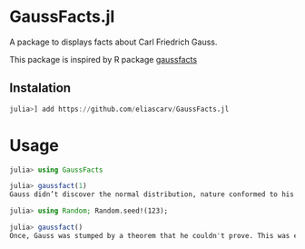 # GaussFacts.jl

A package to displays facts about Carl Friedrich Gauss.

This package is inspired by R package [gaussfacts](https://github.com/eddelbuettel/gaussfacts)

## Instalation

```julia
julia>] add https://github.com/eliascarv/GaussFacts.jl
```

# Usage

```julia
julia> using GaussFacts

julia> gaussfact(1)
Gauss didn’t discover the normal distribution, nature conformed to his will.

julia> using Random; Random.seed!(123);

julia> gaussfact()
Once, Gauss was stumped by a theorem that he couldn't prove. This was enough evidence for Godel.
```
